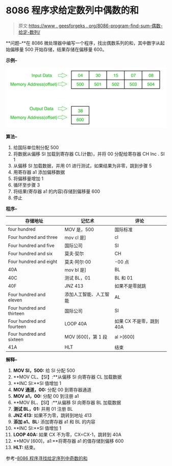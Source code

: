 # 8086 程序求给定数列中偶数的和

> 原文:[https://www . geesforgeks . org/8086-program-find-sum-偶数-给定-数列/](https://www.geeksforgeeks.org/8086-program-find-sum-even-numbers-given-series/)

**问题–**在 8086 微处理器中编写一个程序，找出偶数系列的和，其中数字从起始偏移量 500 开始存储，结果存储在偏移量 600。

**示例–**

![](img/de7a8d0bb05830c4d38afbfc8c619d0e.png)

**算法–**

1.  给国际单位制分配 500
2.  将数据从偏移 SI 加载到寄存器 CL(计数)，并将 00 分配给寄存器 CH Inc . SI 1
3.  从偏移 SI 加载数据，并用 01 进行测试，如果结果为非零，跳到步骤 5
4.  用寄存器 a1 添加偏移数据
5.  将偏移量增加 1
6.  循环至步骤 3
7.  将结果(寄存器 a1 的内容)存储到偏移量 600
8.  停止

**程序–**

<center>

| 存储地址 | 记忆术 | 评论 |
| --- | --- | --- |
| four hundred | MOV 是，500 | 国际标准 |
| Four hundred and three | mov cl 是] | cl |
| Four hundred and five | 国际公司 | SI |
| Four hundred and six | 莫夫·契尔 | CH |
| Four hundred and eight | 莫夫·阿尔·00 | -00 点 |
| 40A | mov bl 是] | BL |
| 40C | 测试 BL，01 | BL 和 01 |
| 40F | JNZ 413 | 如果不是零就跳 |
| Four hundred and eleven | 添加人工智能、人工智能 | AL |
| Four hundred and thirteen | 国际公司 | SI |
| Four hundred and fourteen | LOOP 40A | 如果 CX 不是零，跳到 40A |
| Four hundred and sixteen | MOV [600]，第 1 段 | al >[600] |
| 41A | HLT | 结束 |

</center>

**解释–**

1.  **MOV SI，500:** 给 SI 分配 500
2.  **MOV CL、【SI】:**从偏移 SI 向寄存器 CL 加载数据
3.  **INC SI:**SI 值增加 1
4.  **MOV 通道，00:** 分配 00 到寄存器通道
5.  **MOV a1，00:** 分配 00 到注册 a1
6.  **MOV BL、【SI】:**从偏移 SI 向寄存器 BL 加载数据
7.  **测试 BL，01:** 并用 01 注册 BL
8.  **JNZ 413:** 如果不为零，跳转到地址 413
9.  **添加 a1、BL:** 添加寄存器 a1 和 BL 的内容
10.  **INC SI:**SI 值增加 1
11.  **LOOP 40A:** 如果 CX 不为零，CX=CX-1，跳转到 40A
12.  **MOV [600]，a1:**将寄存器 a1 的值存储到偏移 600
13.  **HLT:** 结束。

参考–[8086 程序寻找给定序列中奇数的和](https://www.geeksforgeeks.org/8086-program-find-sum-odd-numbers-given-series/)
